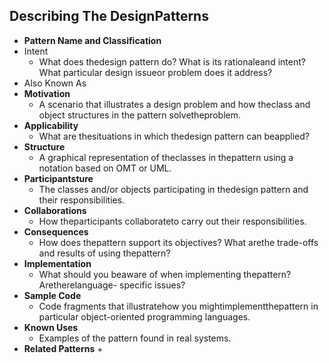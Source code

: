 ## Describing The DesignPatterns
-   **Pattern Name and Classification**
-   Intent
    +   What does thedesign pattern do? What is its rationaleand intent? What particular design issueor problem does it address?
-    Also Known As
-   **Motivation**
    +   A scenario that illustrates a design problem and how theclass and object structures in the pattern solvetheproblem. 
-   **Applicability**
    +   What are thesituations in which thedesign pattern can beapplied?
-   **Structure**
    +   A graphical representation of theclasses in thepattern using a notation based on OMT or UML.
-   **Participantsture**
    +   The classes and/or objects participating in thedesign pattern and their responsibilities.
-   **Collaborations**
    +   How theparticipants collaborateto carry out their responsibilities.
-   **Consequences**
    +   How does thepattern support its objectives? What arethe trade-offs and results of using thepattern?
-   **Implementation**
    +    What should you beaware of when implementing thepattern? Aretherelanguage- specific issues?
-   **Sample Code**
    +    Code fragments that illustratehow you mightimplementthepattern in particular object-oriented programming languages.
-   **Known Uses**
    +    Examples of the pattern found in real systems.
-   **Related Patterns**
    +    
